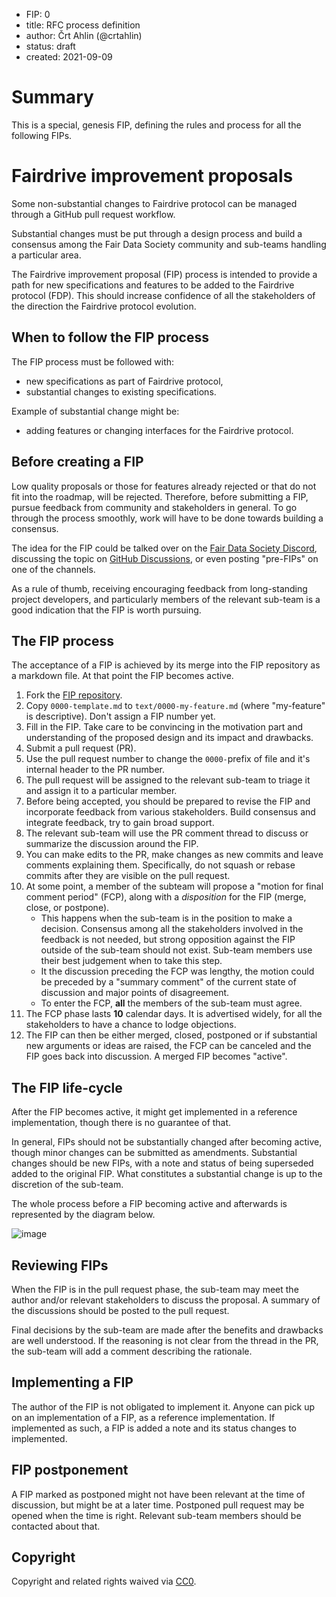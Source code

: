 - FIP: 0
- title: RFC process definition
- author: Črt Ahlin (@crtahlin)
- status: draft
- created: 2021-09-09



# Summary

This is a special, genesis FIP, defining the rules and process for all the following FIPs.



# Fairdrive improvement proposals

Some non-substantial changes to Fairdrive protocol can be managed through a GitHub pull request workflow.

Substantial changes must be put through a design process and build a consensus among the Fair Data Society community and sub-teams handling a particular area.

The Fairdrive improvement proposal (FIP) process is intended to provide a path for new specifications and features to be added to the Fairdrive protocol (FDP). This should increase confidence of all the stakeholders of the direction the Fairdrive protocol evolution.



## When to follow the FIP process

The FIP process must be followed with:

- new specifications as part of Fairdrive protocol,
- substantial changes to existing specifications.

Example of substantial change might be:

- adding features or changing interfaces for the Fairdrive protocol.



## Before creating a FIP

Low quality proposals or those for features already rejected or that do not fit into the roadmap, will be rejected. Therefore, before submitting a FIP, pursue feedback from community and stakeholders in general. To go through the process smoothly, work will have to be done towards building a consensus. 

The idea for the FIP could be talked over on the [Fair Data Society Discord](https://discord.gg/KrVTmahcUA), discussing the topic on [GitHub Discussions](https://github.com/fairDataSociety/fds-rfcs/discussions), or even posting "pre-FIPs" on one of the channels.

As a rule of thumb, receiving encouraging feedback from long-standing project developers, and particularly members of the relevant sub-team is a good indication that the FIP is worth pursuing.



## The FIP process

The acceptance of a FIP is achieved by its merge into the FIP repository as a markdown file. At that point the FIP becomes active. 

1. Fork the [FIP repository](https://github.com/fairDataSociety/fds-rfcs/).
2. Copy `0000-template.md` to `text/0000-my-feature.md` (where "my-feature" is descriptive). Don't assign a FIP number yet.
3. Fill in the FIP. Take care to be convincing in the motivation part and  understanding of the proposed design and its impact and drawbacks. 
4. Submit a pull request (PR). 
5. Use the pull request number to change the `0000-`prefix of file and it's internal header to the PR number.
6. The pull request will be assigned to the relevant sub-team to triage it and assign it to a particular member.
7. Before being accepted, you should be prepared to revise the FIP and incorporate feedback from various stakeholders. Build consensus and integrate feedback, try to gain broad support. 
8. The relevant sub-team will use the PR comment thread to discuss or summarize the discussion around the FIP. 
9. You can make edits to the PR, make changes as new commits and leave comments explaining them. Specifically, do not squash or rebase commits after they are visible on the pull request.
10. At some point, a member of the subteam will propose a "motion for final comment period" (FCP), along with a *disposition* for the FIP (merge, close, or postpone).
    - This happens when the sub-team is in the position to make a decision. Consensus among all the stakeholders involved in the feedback is not needed, but strong opposition against the FIP outside of the sub-team should not exist. Sub-team members use their best judgement when to take this step.
    - It the discussion preceding the FCP was lengthy, the motion could be preceded by a "summary comment" of the current state of discussion and major points of disagreement.
    - To enter the FCP, **all** the members of the sub-team must agree.
11. The FCP phase lasts **10** calendar days. It is advertised widely, for all the stakeholders to have a chance to lodge objections. 
12. The FIP can then be either merged, closed, postponed or if substantial new arguments or ideas are raised, the FCP can be canceled and the FIP goes back into discussion. A merged FIP becomes "active".



## The FIP life-cycle

After the FIP becomes active, it might get implemented in a reference implementation, though there is no guarantee of that. 

In general, FIPs should not be substantially changed after becoming active, though minor changes can be submitted as amendments. Substantial changes should be new FIPs, with a note and status of being superseded added to the original FIP. What constitutes a substantial change is up to the discretion of the sub-team. 

The whole process before a FIP becoming active and afterwards is represented by the diagram below.

![image](https://user-images.githubusercontent.com/1554520/133931603-8c96fd12-2fe2-4b09-9720-cb401074f2a3.png)


## Reviewing FIPs

When the FIP is in the pull request phase, the sub-team may meet the author and/or relevant stakeholders to discuss the proposal. A summary of the discussions should be posted to the pull request.

Final decisions by the sub-team are made after the benefits and drawbacks are well understood. If the reasoning is not clear from the thread in the PR, the sub-team will add a comment describing the rationale.



## Implementing a FIP

The author of the FIP is not obligated to implement it. Anyone can pick up on an implementation of a FIP, as a reference implementation. If implemented as such, a FIP is added a note and its status changes to implemented.



## FIP postponement

A FIP marked as postponed might not have been relevant at the time of discussion, but might be at a later time. Postponed pull request may be opened when the time is right. Relevant sub-team members should be contacted about that. 



## Copyright

Copyright and related rights waived via [CC0](https://creativecommons.org/publicdomain/zero/1.0/).

